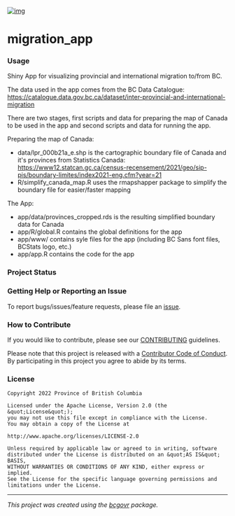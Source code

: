 [![img](https://img.shields.io/badge/Lifecycle-Maturing-007EC6)](https://github.com/bcgov/repomountie/blob/master/doc/lifecycle-badges.md)

migration_app
============================

### Usage

Shiny App for visualizing provincial and international migration to/from BC.

The data used in the app comes from the BC Data Catalogue: https://catalogue.data.gov.bc.ca/dataset/inter-provincial-and-international-migration

There are two stages, first scripts and data for preparing the map of Canada to be used in the app and second scripts and data for running the app.

Preparing the map of Canada:

- data/lpr_000b21a_e.shp is the cartographic boundary file of Canada and it's provinces from Statistics Canada: https://www12.statcan.gc.ca/census-recensement/2021/geo/sip-pis/boundary-limites/index2021-eng.cfm?year=21
- R/simplify_canada_map.R uses the rmapshapper package to simplify the boundary file for easier/faster mapping

The App:

- app/data/provinces_cropped.rds is the resulting simplified boundary data for Canada
- app/R/global.R contains the global definitions for the app
- app/www/ contains syle files for the app (including BC Sans font files, BCStats logo, etc.)
- app/app.R contains the code for the app


### Project Status

### Getting Help or Reporting an Issue

To report bugs/issues/feature requests, please file an [issue](https://github.com/bcgov/migration_app/issues/).

### How to Contribute

If you would like to contribute, please see our [CONTRIBUTING](CONTRIBUTING.md) guidelines.

Please note that this project is released with a [Contributor Code of Conduct](CODE_OF_CONDUCT.md). By participating in this project you agree to abide by its terms.

### License

```
Copyright 2022 Province of British Columbia

Licensed under the Apache License, Version 2.0 (the &quot;License&quot;);
you may not use this file except in compliance with the License.
You may obtain a copy of the License at

http://www.apache.org/licenses/LICENSE-2.0

Unless required by applicable law or agreed to in writing, software distributed under the License is distributed on an &quot;AS IS&quot; BASIS,
WITHOUT WARRANTIES OR CONDITIONS OF ANY KIND, either express or implied.
See the License for the specific language governing permissions and limitations under the License.
```
---
*This project was created using the [bcgovr](https://github.com/bcgov/bcgovr) package.* 
